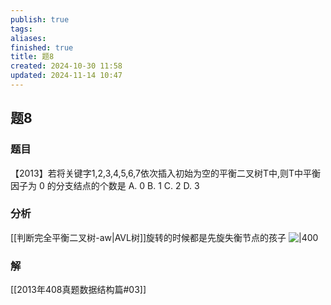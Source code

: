 ```yaml
---
publish: true
tags: 
aliases: 
finished: true
title: 题8
created: 2024-10-30 11:58
updated: 2024-11-14 10:47
---
```

## 题8
### 题目
【2013】若将关键字1,2,3,4,5,6,7依次插入初始为空的平衡二叉树T中,则T中平衡因子为 0 的分支结点的个数是
A. 0 
B. 1 
C. 2 
D. 3
### 分析
[[判断完全平衡二叉树-aw|AVL树]]旋转的时候都是先旋失衡节点的孩子
![|400](https://img.hwenyi.live/202411141904722.webp)
### 解
[[2013年408真题数据结构篇#03]]